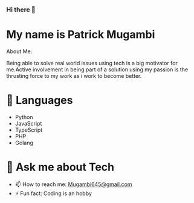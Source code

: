 ### Hi there 👋

# My name is Patrick Mugambi
<!--
**Mugambi645/Mugambi645** is a ✨ _special_ ✨ repository because its `README.md` (this file) appears on your GitHub profile.
-->
About Me:

Being able to solve real world issues using tech is a big motivator for me.Active involvement in being part of a solution using my passion is the thrusting force to my work as i work to become better.

# 🔭 Languages

 - Python
 - JavaScript
 - TypeScript
 - PHP
 - Golang
 


# 💬 Ask me about Tech
- 📫 How to reach me: Mugambi645@gmail.com
- ⚡ Fun fact: Coding is an hobby


